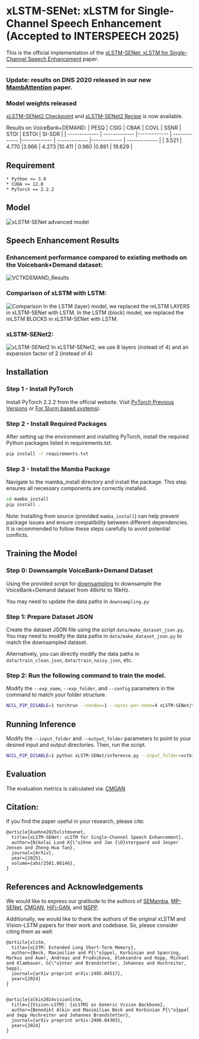 # xLSTM-SENet: xLSTM for Single-Channel Speech Enhancement (Accepted to INTERSPEECH 2025)
This is the official implementation of the [xLSTM-SENet: xLSTM for Single-Channel Speech Enhancement](https://arxiv.org/abs/2501.06146) paper.

---
### Update: results on DNS 2020 released in our new [MambAttention](https://arxiv.org/abs/2507.00966v1) paper.

### Model weights released

[xLSTM-SENet2 Checkpoint](checkpoints/xLSTM_checkpoint.pth) and [xLSTM-SENet2 Recipe](checkpoints/xLSTM_config.yaml) is now available.

Results on VoiceBank+DEMAND:
| PESQ  | CSIG | CBAK  | COVL | SSNR | STOI | ESTOI | SI-SDR |
| ------------- | ------------- |------------- | ------------- |------------- | ------------- |------------- | ------------- |
| 3.521  | 4.770  |3.966  | 4.273  |10.411  | 0.960  |0.891 | 19.629  |


## Requirement
    * Python >= 3.9
    * CUDA >= 12.0
    * PyTorch == 2.2.2

## Model

![xLSTM-SENet advanced model](imgs/xLSTM-SENet.png)

## Speech Enhancement Results
### Enhancement performance compared to existing methods on the Voicebank+Demand dataset:
![VCTKDEMAND_Results](imgs/vctk.png)

### Comparison of xLSTM with LSTM:
![Comparison](imgs/comparison.png)
In the LSTM (layer) model, we replaced the mLSTM LAYERS in xLSTM-SENet with LSTM. In the LSTM (block) model, we replaced the mLSTM BLOCKS in xLSTM-SENet with LSTM.

### xLSTM-SENet2:
![xLSTM-SENet2](imgs/xLSTM-SENet2.png)
In xLSTM-SENet2, we use 8 layers (instead of 4) and an expansion factor of 2 (instead of 4)


## Installation

### Step 1 - Install PyTorch

Install PyTorch 2.2.2 from the official website. Visit [PyTorch Previous Versions](https://pytorch.org/get-started/previous-versions/) or [For Slurm based systems](https://hub.docker.com/r/pytorch/pytorch/tags)).

### Step 2 - Install Required Packages

After setting up the environment and installing PyTorch, install the required Python packages listed in requirements.txt.

```bash
pip install -r requirements.txt
```

### Step 3 - Install the Mamba Package

Navigate to the mamba_install directory and install the package. This step ensures all necessary components are correctly installed.

```bash
cd mamba_install
pip install .
```

Note: Installing from source (provided `mamba_install`) can help prevent package issues and ensure compatibility between different dependencies. It is recommended to follow these steps carefully to avoid potential conflicts.

## Training the Model

### Step 0: Downsample VoiceBank+Demand Dataset
Using the provided script for [downsampling](https://github.com/NikolaiKyhne/xLSTM-SENet/blob/main/downsampling.py) to downsample the VoiceBank+Demand dataset from 48kHz to 16kHz.

You may need to update the data paths in `downsampling.py`

### Step 1: Prepare Dataset JSON

Create the dataset JSON file using the script `data/make_dataset_json.py`. You may need to modify the data paths in `data/make_dataset_json.py` to match the downsampled dataset. 

Alternatively, you can directly modify the data paths in `data/train_clean.json`, `data/train_noisy.json`, etc.

### Step 2: Run the following command to train the model.

Modify the `--exp_name`, `--exp_folder`, and `--config` parameters in the command to match your folder structure.

```bash
NCCL_P2P_DISABLE=1 torchrun --nnodes=1 --nproc-per-node=4 xLSTM-SENet/train.py --exp_name=seed1234 --exp_folder=results/ --config=xLSTM-SENet/recipes/xLSTM-SENet/xLSTM-SENet_4N.yaml
```

## Running Inference

Modify the `--input_folder` and `--output_folder` parameters to point to your desired input and output directories. Then, run the script.

```bash
NCCL_P2P_DISABLE=1 python xLSTM-SENet/inference.py --input_folder=vctk16/noisy_testset_wav_16k --output_folder=output --checkpoint_file=results/seed1234/g_00xxxxxx.pth --config=xLSTM-SENet/recipes/xLSTM-SENet/xLSTM-SENet_4N.yaml
```

## Evaluation
The evaluation metrics is calculated via: [CMGAN](https://github.com/ruizhecao96/CMGAN/blob/main/src/tools/compute_metrics.py)  


## Citation:
If you find the paper useful in your research, please cite:  
```
@article{kuehne2025xlstmsenet,
  title={xLSTM-SENet: xLSTM for Single-Channel Speech Enhancement},
  author={Nikolai Lund K{\"u}hne and Jan {\O}stergaard and Jesper Jensen and Zheng-Hua Tan},
  journal={ArXiv},
  year={2025},
  volume={abs/2501.06146},
}

```

## References and Acknowledgements
We would like to express our gratitude to the authors of [SEMamba](https://github.com/RoyChao19477/SEMamba), [MP-SENet](https://github.com/yxlu-0102/MP-SENet/tree/main), [CMGAN](https://github.com/ruizhecao96/CMGAN), [HiFi-GAN](https://github.com/jik876/hifi-gan/blob/master/train.py), and [NSPP](https://github.com/YangAi520/NSPP).

Additionally, we would like to thank the authors of the original xLSTM and Vision-LSTM papers for their work and codebase. So, please consider citing them as well:
```
@article{xlstm,
  title={xLSTM: Extended Long Short-Term Memory},
  author={Beck, Maximilian and P{\"o}ppel, Korbinian and Spanring, Markus and Auer, Andreas and Prudnikova, Oleksandra and Kopp, Michael and Klambauer, G{\"u}nter and Brandstetter, Johannes and Hochreiter, Sepp},
  journal={arXiv preprint arXiv:2405.04517},
  year={2024}
}


@article{alkin2024visionlstm,
  title={{Vision-LSTM}: {xLSTM} as Generic Vision Backbone},
  author={Benedikt Alkin and Maximilian Beck and Korbinian P{\"o}ppel and Sepp Hochreiter and Johannes Brandstetter},
  journal={arXiv preprint arXiv:2406.04303},
  year={2024}
}
```
